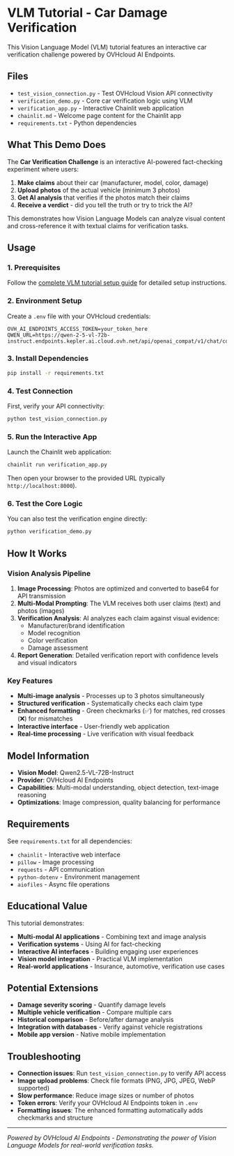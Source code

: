 # VLM Tutorial - Car Damage Verification

This Vision Language Model (VLM) tutorial features an interactive car verification challenge powered by OVHcloud AI Endpoints.

## Files

- `test_vision_connection.py` - Test OVHcloud Vision API connectivity
- `verification_demo.py` - Core car verification logic using VLM
- `verification_app.py` - Interactive Chainlit web application
- `chainlit.md` - Welcome page content for the Chainlit app
- `requirements.txt` - Python dependencies

## What This Demo Does

The **Car Verification Challenge** is an interactive AI-powered fact-checking experiment where users:

1. **Make claims** about their car (manufacturer, model, color, damage)
2. **Upload photos** of the actual vehicle (minimum 3 photos)
3. **Get AI analysis** that verifies if the photos match their claims
4. **Receive a verdict** - did you tell the truth or try to trick the AI?

This demonstrates how Vision Language Models can analyze visual content and cross-reference it with textual claims for verification tasks.

## Usage

### 1. Prerequisites

Follow the [complete VLM tutorial setup guide](https://cougz.github.io/ovhcloud-workbooks/public-cloud/ai-endpoints/vlm-tutorial-car-damage-verfication/setup-guide/) for detailed setup instructions.

### 2. Environment Setup

Create a `.env` file with your OVHcloud credentials:
```
OVH_AI_ENDPOINTS_ACCESS_TOKEN=your_token_here
QWEN_URL=https://qwen-2-5-vl-72b-instruct.endpoints.kepler.ai.cloud.ovh.net/api/openai_compat/v1/chat/completions
```

### 3. Install Dependencies

```bash
pip install -r requirements.txt
```

### 4. Test Connection

First, verify your API connectivity:
```bash
python test_vision_connection.py
```

### 5. Run the Interactive App

Launch the Chainlit web application:
```bash
chainlit run verification_app.py
```

Then open your browser to the provided URL (typically `http://localhost:8000`).

### 6. Test the Core Logic

You can also test the verification engine directly:
```bash
python verification_demo.py
```

## How It Works

### Vision Analysis Pipeline

1. **Image Processing**: Photos are optimized and converted to base64 for API transmission
2. **Multi-Modal Prompting**: The VLM receives both user claims (text) and photos (images)
3. **Verification Analysis**: AI analyzes each claim against visual evidence:
   - Manufacturer/brand identification
   - Model recognition
   - Color verification
   - Damage assessment
4. **Report Generation**: Detailed verification report with confidence levels and visual indicators

### Key Features

- **Multi-image analysis** - Processes up to 3 photos simultaneously
- **Structured verification** - Systematically checks each claim type
- **Enhanced formatting** - Green checkmarks (✅) for matches, red crosses (❌) for mismatches
- **Interactive interface** - User-friendly web application
- **Real-time processing** - Live verification with visual feedback

## Model Information

- **Vision Model**: Qwen2.5-VL-72B-Instruct
- **Provider**: OVHcloud AI Endpoints
- **Capabilities**: Multi-modal understanding, object detection, text-image reasoning
- **Optimizations**: Image compression, quality balancing for performance

## Requirements

See `requirements.txt` for all dependencies:
- `chainlit` - Interactive web interface
- `pillow` - Image processing
- `requests` - API communication
- `python-dotenv` - Environment management
- `aiofiles` - Async file operations

## Educational Value

This tutorial demonstrates:
- **Multi-modal AI applications** - Combining text and image analysis
- **Verification systems** - Using AI for fact-checking
- **Interactive AI interfaces** - Building engaging user experiences
- **Vision model integration** - Practical VLM implementation
- **Real-world applications** - Insurance, automotive, verification use cases

## Potential Extensions

- **Damage severity scoring** - Quantify damage levels
- **Multiple vehicle verification** - Compare multiple cars
- **Historical comparison** - Before/after damage analysis
- **Integration with databases** - Verify against vehicle registrations
- **Mobile app version** - Native mobile implementation

## Troubleshooting

- **Connection issues**: Run `test_vision_connection.py` to verify API access
- **Image upload problems**: Check file formats (PNG, JPG, JPEG, WebP supported)
- **Slow performance**: Reduce image sizes or number of photos
- **Token errors**: Verify your OVHcloud AI Endpoints token in `.env`
- **Formatting issues**: The enhanced formatting automatically adds checkmarks and structure

---

*Powered by OVHcloud AI Endpoints - Demonstrating the power of Vision Language Models for real-world verification tasks.*
